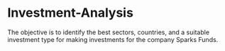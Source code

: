 # Investment-Analysis
The objective is to identify the best sectors, countries, and a suitable investment type for making investments for the company Sparks Funds.
